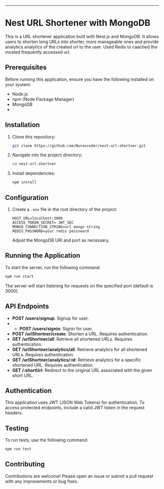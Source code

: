 ---

# Nest URL Shortener with MongoDB

This is a URL shortener application built with Nest.js and MongoDB. It allows users to shorten long URLs into shorter, more manageable ones and provide analytics analytics of the created url to the user. Used Redis to caached the mosted frequently accessed url.

## Prerequisites

Before running this application, ensure you have the following installed on your system:

- Node.js
- npm (Node Package Manager)
- MongoDB
- 

## Installation

1. Clone this repository:

   ```bash
   git clone https://github.com/Nurexcoder/nest-url-shortner.git
   ```

2. Navigate into the project directory:

   ```bash
   cd nest-url-shortner
   ```

3. Install dependencies:

   ```bash
   npm install
   ```

## Configuration

1. Create a `.env` file in the root directory of the project:

   ```plaintext
   HOST_URL=localhost:3000
   ACCESS_TOKEN_SECRET= JWT_SEC
   MONGO_CONNECTION_STRING=url mongo string
   REDIS_PASSWORD=your redis passsword
   ```

   Adjust the MongoDB URI and port as necessary.

## Running the Application

To start the server, run the following command:

```bash
npm run start
```

The server will start listening for requests on the specified port (default is 3000).

## API Endpoints

- **POST /users/signup**: Signup for user.
- - **POST /users/signin**: Signin for user.
- **POST /urlShortner/create**: Shorten a URL. Requires authentication.
- **GET /urlShortner/all**: Retrieve all shortened URLs. Requires authentication.
- **GET /urlShortner/analytics/all**: Retrieve analytics for all shortened URLs. Requires authentication.
- **GET /urlShortner/analytics/:id**: Retrieve analytics for a specific shortened URL. Requires authentication.
- **GET /:shortUrl**: Redirect to the original URL associated with the given short URL.

## Authentication

This application uses JWT (JSON Web Tokens) for authentication. To access protected endpoints, include a valid JWT token in the request headers.

## Testing

To run tests, use the following command:

```bash
npm run test
```

## Contributing

Contributions are welcome! Please open an issue or submit a pull request with any improvements or bug fixes.


